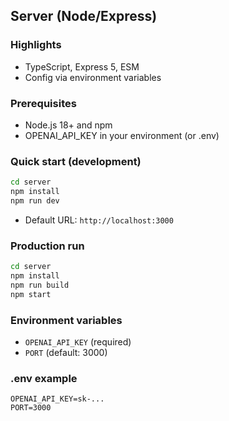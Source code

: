 ## Server (Node/Express)

### Highlights

- TypeScript, Express 5, ESM
- Config via environment variables

### Prerequisites

- Node.js 18+ and npm
- OPENAI_API_KEY in your environment (or .env)

### Quick start (development)

```bash
cd server
npm install
npm run dev
```

- Default URL: `http://localhost:3000`

### Production run

```bash
cd server
npm install
npm run build
npm start
```

### Environment variables

- `OPENAI_API_KEY` (required)
- `PORT` (default: 3000)

### .env example

```
OPENAI_API_KEY=sk-...
PORT=3000
```
